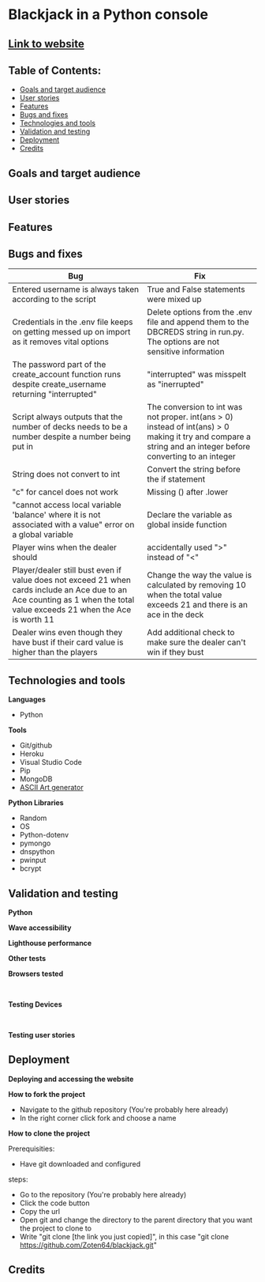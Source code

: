 # Blackjack in a Python console

## [Link to website](https://zoten64-blackjack-f933aa260542.herokuapp.com/)

## Table of Contents:

* [Goals and target audience](#goals-and-target-audience)
* [User stories](#user-stories)
* [Features](#features)
* [Bugs and fixes](#bugs-and-fixes)
* [Technologies and tools](#technologies-and-tools)
* [Validation and testing](#validation-and-testing)
* [Deployment](#deployment)
* [Credits](#credits)

## Goals and target audience



## User stories


## Features


## Bugs and fixes

| Bug  | Fix |
| ------------- | ------------- |
| Entered username is always taken according to the script | True and False statements were mixed up |
| Credentials in the .env file keeps on getting messed up on import as it removes vital options | Delete options from the .env file and append them to the DBCREDS string in run.py. The options are not sensitive information |
| The password part of the create_account function runs despite create_username returning "interrupted"  | "interrupted" was misspelt as "inerrupted"|
| Script always outputs that the number of decks needs to be a number despite a number being put in | The conversion to int was not proper. int(ans > 0) instead of int(ans) > 0 making it try and compare a string and an integer before converting to an integer|
| String does not convert to int | Convert the string before the if statement |
| "c" for cancel does not work | Missing () after .lower |
| "cannot access local variable 'balance' where it is not associated with a value" error on a global variable| Declare the variable as global inside function |
| Player wins when the dealer should | accidentally used ">" instead of "<" |
| Player/dealer still bust even if value does not exceed 21 when cards include an Ace due to an Ace counting as 1 when the total value exceeds 21 when the Ace is worth 11 | Change the way the value is calculated by removing 10 when the total value exceeds 21 and there is an ace in the deck | 
| Dealer wins even though they have bust if their card value is higher than the players | Add additional check to make sure the dealer can't win if they bust |

## Technologies and tools
**Languages**
- Python

**Tools**
- Git/github
- Heroku
- Visual Studio Code
- Pip
- MongoDB
- [ASCII Art generator](https://patorjk.com/software/taag/)

**Python Libraries**
- Random
- OS
- Python-dotenv
- pymongo
- dnspython
- pwinput
- bcrypt



## Validation and testing
**Python**


**Wave accessibility**



**Lighthouse performance**



**Other tests**
<br>

**Browsers tested**



<br>

**Testing Devices**



<br>

**Testing user stories**

## Deployment

**Deploying and accessing the website**


**How to fork the project**

- Navigate to the github repository (You're probably here already)
- In the right corner click fork and choose a name

**How to clone the project**

Prerequisities:

- Have git downloaded and configured

steps:

- Go to the repository (You're probably here already)
- Click the code button
- Copy the url
- Open git and change the directory to the parent directory that you want the project to clone to
- Write "git clone [the link you just copied]", in this case "git clone https://github.com/Zoten64/blackjack.git"

## Credits
